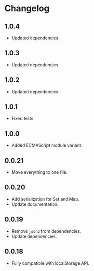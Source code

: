 # Changelog

## 1.0.4

-   Updated dependencies

## 1.0.3

-   Updated dependencies

## 1.0.2

-   Updated dependencies

## 1.0.1

-   Fixed tests

## 1.0.0

-   Added ECMAScript module variant.

## 0.0.21

-   Move everything to one file.

## 0.0.20

-   Add serialization for Set and Map.
-   Update documentation.

## 0.0.19

-   Remove `json3` from dependencies.
-   Update dependencies.

## 0.0.18

-   Fully compatible with localStorage API.

